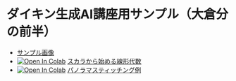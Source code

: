 # ダイキン生成AI講座用サンプル（大倉分の前半）

- [サンプル画像](images.zip)
- [![Open In Colab](https://colab.research.google.com/assets/colab-badge.svg)](https://colab.research.google.com/github/fumio125/daikin_ai/blob/master/daikin_ai_01.ipynb) [スカラから始める線形代数](daikin_ai_01.ipynb)
- [![Open In Colab](https://colab.research.google.com/assets/colab-badge.svg)](https://colab.research.google.com/github/fumio125/daikin_ai/blob/master/daikin_ai_panorama_stitching.ipynb) [パノラマスティッチング例](daikin_ai_panorama_stitching.ipynb)
